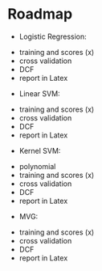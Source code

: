 # Roadmap

* Logistic Regression:
 - training and scores (x)
 - cross validation
 - DCF
 - report in Latex
* Linear SVM:
 - training and scores (x)
 - cross validation
 - DCF
 - report in Latex
* Kernel SVM:
 - polynomial
 - training and scores (x)
 - cross validation
 - DCF
 - report in Latex
 * MVG:
 - training and scores (x)
 - cross validation
 - DCF
 - report in Latex
